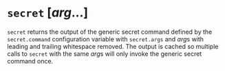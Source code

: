 # `secret` [*arg*...]

`secret` returns the output of the generic secret command defined by the
`secret.command` configuration variable with `secret.args` and *arg*s with
leading and trailing whitespace removed. The output is cached so multiple calls
to `secret` with the same *arg*s will only invoke the generic secret command
once.
